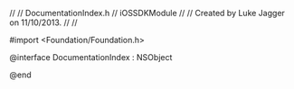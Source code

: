 //
//  DocumentationIndex.h
//  iOSSDKModule
//
//  Created by Luke Jagger on 11/10/2013.
//
//

#import <Foundation/Foundation.h>

@interface DocumentationIndex : NSObject

@end
